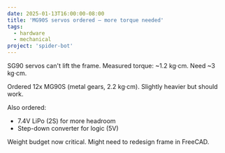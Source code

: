 ```yaml
---
date: 2025-01-13T16:00:00-08:00
title: 'MG90S servos ordered — more torque needed'
tags:
  - hardware
  - mechanical
project: 'spider-bot'
---
```


SG90 servos can't lift the frame. Measured torque: ~1.2 kg·cm. Need ~3 kg·cm.

Ordered 12x MG90S (metal gears, 2.2 kg·cm). Slightly heavier but should work.

Also ordered:

- 7.4V LiPo (2S) for more headroom
- Step-down converter for logic (5V)

Weight budget now critical. Might need to redesign frame in FreeCAD.
